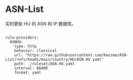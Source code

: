 
# ASN-List

实时更新 HU 的 ASN 和 IP 数据库。

<pre><code class="language-javascript">
rule-providers:
  ASNHU:
    type: http
    behavior: classical
    url: "https://raw.githubusercontent.com/Kwisma/ASN-List/refs/heads/main/country/HU/ASN.HU.yaml"
    path: ./ruleset/ASN.HU.yaml
    interval: 86400
    format: yaml
</code></pre>